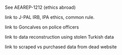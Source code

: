 See AEAREP-1212 (ethics abroad)

link to J-PAL IRB, IPA ethics, common rule.

link to Goncalves on police officers 

link to data reconstruction using stolen Turkish data

link to scraped vs purchased data from dead website
